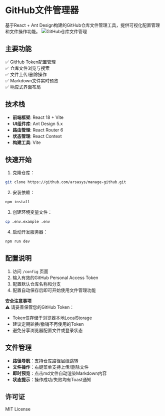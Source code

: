 # GitHub文件管理器

基于React + Ant Design构建的GitHub仓库文件管理工具，提供可视化配置管理和文件操作功能。
![GitHub仓库文件管理](https://cdn.jsdelivr.net/gh/arsasys/img/blog/20250320203904233.png)

## 主要功能

✅ GitHub Token配置管理  
✅ 仓库文件浏览与搜索  
✅ 文件上传/删除操作  
✅ Markdown文件实时预览  
✅ 响应式界面布局

## 技术栈

- **前端框架**: React 18 + Vite  
- **UI组件库**: Ant Design 5.x  
- **路由管理**: React Router 6  
- **状态管理**: React Context  
- **构建工具**: Vite

## 快速开始

1. 克隆仓库：
```bash
git clone https://github.com/arsasys/manage-github.git
```
2. 安装依赖：
```bash
npm install
```
3. 创建环境变量文件：
```bash
cp .env.example .env
```
4. 启动开发服务器：
```bash
npm run dev
```

## 配置说明

1. 访问 `/config` 页面  
2. 输入有效的GitHub Personal Access Token  
3. 配置默认仓库名称和分支  
4. 配置自动保存后即可开始使用文件管理功能

**安全注意事项**  
⚠️ 请妥善保管您的GitHub Token：  
- Token仅存储于浏览器本地LocalStorage  
- 建议定期轮换/撤销不再使用的Token  
- 避免分享浏览器配置文件或登录状态

## 文件管理

- **路径导航**：支持仓库路径层级跳转  
- **文件操作**：右键菜单支持上传/删除文件  
- **即时预览**：点击md文件自动渲染Markdown内容  
- **状态提示**：操作成功/失败均有Toast通知

## 许可证

MIT License
